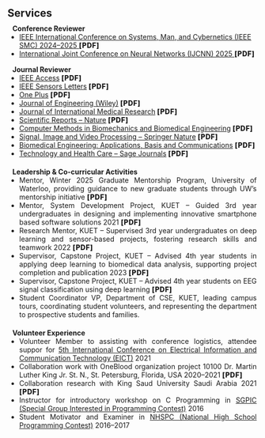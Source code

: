 <h1 id="services"></h1>

<h2 style="margin: 60px 0px 10px;">Services</h2>

<!-- <h4 style="margin:0 10px 0;">Area Chairs</h4>
<ul style="margin:0 0 5px;">
  <li><a href="http://cvpr.thecvf.com/"><autocolor>IEEE/CVF Conference on Computer Vision and Pattern Recognition (CVPR) 2024-2025</autocolor></a></li>
  <li><a href="https://eccv2024.ecva.net/"><autocolor>European Conference on Computer Vision (ECCV) 2024</autocolor></a></li>
  <li><a href="https://neurips.cc/Conferences/2024"><autocolor>Annual Conference on Neural Information Processing Systems (NeurIPS) 2024</autocolor></a></li>
  <li><a href="https://icml.cc/Conferences/2025"><autocolor>International Conference on Machine Learning (ICML) 2025</autocolor></a></li>
  <li><a href="https://iclr.cc/Conferences/2025"><autocolor>International Conference on Learning Representations (ICLR) 2024-2025</autocolor></a></li>
  <li><a href="https://aistats.org/aistats2025/"><autocolor>International Conference on Artificial Intelligence and Statistics (AISTATS) 2023-2025</autocolor></a></li>
  <li><a href="https://www.auai.org/uai2024/"><autocolor>The Conference on Uncertainty in Artificial Intelligence (UAI) 2023-2025</autocolor></a></li>
  <li><a href="https://2024.acmmm.org/"><autocolor>ACM International Conference on Multimedia (MM) 2024</autocolor></a></li>  
  <li><a href="https://bmvc2024.org/"><autocolor>The British Machine Vision Conference (BMVC) 2023-2024</autocolor></a></li>
</ul>

<h4 style="margin:0 10px 0;">Senior Program Committee</h4>

<ul style="margin:0 0 5px;">
  <li><a href="https://aaai.org/Conferences/AAAI-25/"><autocolor>AAAI Conference on Artificial Intelligence (AAAI) 2025</autocolor></a></li>
  <li><a href="https://ijcai-21.org/"><autocolor>International Joint Conference on Artificial Intelligence (IJCAI) 2021</autocolor></a></li>
</ul>

<h4 style="margin:0 10px 0;">Conference Reviewers</h4>

<ul style="margin:0 0 5px;">
  <li><a href="http://cvpr2023.thecvf.com/"><autocolor>IEEE/CVF Conference on Computer Vision and Pattern Recognition (CVPR) 2021-2023</autocolor></a></li>
  <li><a href="http://iccv2023.thecvf.com/"><autocolor>IEEE/CVF International Conference on Computer Vision (ICCV) 2021-2023</autocolor></a></li>
  <li><a href="https://eccv2022.ecva.net/"><autocolor>European Conference on Computer Vision (ECCV) 2022</autocolor></a></li>
  <li><a href="https://neurips.cc/Conferences/2023"><autocolor>Annual Conference on Neural Information Processing Systems (NeurIPS) 2020-2023</autocolor></a></li>
  <li><a href="https://icml.cc/Conferences/2024"><autocolor>International Conference on Machine Learning (ICML) 2021-2024</autocolor></a></li>
  <li><a href="https://iclr.cc/Conferences/2023"><autocolor>International Conference on Learning Representations (ICLR) 2022-2023</autocolor></a></li>
  <li><a href="https://aaai.org/Conferences/AAAI-24/"><autocolor>AAAI Conference on Artificial Intelligence (AAAI) 2021-2024</autocolor></a></li>
  <li><a href="https://ijcai-23.org/"><autocolor>International Joint Conference on Artificial Intelligence (IJCAI) 2021-2023</autocolor></a></li>
  <li><a href="https://2023.acmmm.org/"><autocolor>ACM International Conference on Multimedia (MM) 2021-2023</autocolor></a></li>  
  <!--
  <li><a href="https://mmasia2021.uqcloud.net/"><autocolor>ACM MM Asia 2020-2021</autocolor></a></li>
  <li><a href="http://www.acml-conf.org/2021/"><autocolor>ACML 2021</autocolor></a></li>  
 
</ul> -->

<h4 style="margin:0 10px 0;">Conference Reviewer</h4>
<ul style="margin:0 0 5px;">
  <li>
    <a href="https://www.ieeesmc.org/" target="_blank">
      <autocolor>IEEE International Conference on Systems, Man, and Cybernetics (IEEE SMC) 2024–2025</autocolor> </a> <a href="/assets/Review/IEEE_SMC.pdf" target="_blank" style="font-size:14px; font-weight:800; text-decoration:none; letter-spacing:0.5px;"> [PDF]</a>
  </li>
  <li>
    <a href="https://ijcnn.org/" target="_blank">
      <autocolor>International Joint Conference on Neural Networks (IJCNN) 2025 </autocolor> </a> <a href="/assets/Review/IJCNN 2025.pdf" target="_blank" style="font-size:14px; font-weight:800; text-decoration:none; letter-spacing:0.5px;"> [PDF]</a>
  </li>
</ul>


<h4 style="margin:15px 10px 0;">Journal Reviewer</h4>
<ul style="margin:0 0 20px; text-align: justify;">
  <li><a href="https://ieeeaccess.ieee.org/" target="_blank"><autocolor>IEEE Access</autocolor></a><a href="/assets/Review/IEEE Access.pdf" target="_blank" style="font-size:14px; font-weight:800; text-decoration:none; letter-spacing:0.5px;"> [PDF]</a></li>
  <li><a href="https://ieeexplore.ieee.org/xpl/RecentIssue.jsp?punumber=7361" target="_blank"><autocolor>IEEE Sensors Letters</autocolor></a><a href="/assets/Review/IEEE Sensors Letters.pdf" target="_blank" style="font-size:14px; font-weight:800; text-decoration:none; letter-spacing:0.5px;"> [PDF]</a></li>
  <li><a href="https://journals.sagepub.com/home/one" target="_blank"><autocolor>One Plus</autocolor></a><a href="/assets/Review/One Plus.pdf" target="_blank" style="font-size:14px; font-weight:800; text-decoration:none; letter-spacing:0.5px;"> [PDF]</a></li>
  <li><a href="https://onlinelibrary.wiley.com/journal/20513305" target="_blank"><autocolor>Journal of Engineering (Wiley)</autocolor></a><a href="/assets/Review/Journal of Engineering (Wiley).pdf" target="_blank" style="font-size:14px; font-weight:800; text-decoration:none; letter-spacing:0.5px;"> [PDF]</a></li>
  <li><a href="https://journals.sagepub.com/home/imr" target="_blank"><autocolor>Journal of International Medical Research</autocolor></a><a href="/assets/Review/Journal of International Medical Research.pdf" target="_blank" style="font-size:14px; font-weight:800; text-decoration:none; letter-spacing:0.5px;"> [PDF]</a></li>
  <li><a href="https://www.nature.com/srep/" target="_blank"><autocolor>Scientific Reports – Nature</autocolor></a><a href="/assets/Review/Science Report-Nature.pdf" target="_blank" style="font-size:14px; font-weight:800; text-decoration:none; letter-spacing:0.5px;"> [PDF]</a></li>
  <li><a href="https://www.tandfonline.com/journals/gcmb20" target="_blank"><autocolor>Computer Methods in Biomechanics and Biomedical Engineering</autocolor></a><a href="/assets/Review/Computer Methods in Biomechanics and Biomedical Engineering.pdf" target="_blank" style="font-size:14px; font-weight:800; text-decoration:none; letter-spacing:0.5px;"> [PDF]</a></li>
  <li><a href="https://www.springer.com/journal/11760" target="_blank"><autocolor>Signal, Image and Video Processing – Springer Nature</autocolor></a><a href="/assets/Review/Signal, Image and Video Processing – Springer Nature.pdf" target="_blank" style="font-size:14px; font-weight:800; text-decoration:none; letter-spacing:0.5px;"> [PDF]</a></li>
  <li><a href="https://www.worldscientific.com/worldscinet/bme?srsltid=AfmBOorULiJ9eXJlMBRC_IGCxIuvhbT3Iln7uPcTeCqD5TSjEU9bgyHU" target="_blank"><autocolor>Biomedical Engineering: Applications, Basis and Communications</autocolor></a> <a href="/assets/Review/Biomedical Engineering- Applications, Basis and Communications.pdf" target="_blank" style="font-size:14px; font-weight:800; text-decoration:none; letter-spacing:0.5px;"> [PDF]</a></li>
  <li><a href="https://journals.sagepub.com/home/thc" target="_blank"><autocolor>Technology and Health Care – Sage Journals</autocolor></a><a href="/assets/Review/Technology and Health Care – Sage Journals.pdf" target="_blank" style="font-size:14px; font-weight:800; text-decoration:none; letter-spacing:0.5px;"> [PDF]</a></li>
</ul>




<h4 style="margin:0 10px 0;">Leadership & Co-curricular Activities</h4>
<ul style="margin:0 0 20px; text-align: justify;">
     <li>
    Mentor, <autocolor>Winter 2025 Graduate Mentorship Program, University of Waterloo</autocolor>, providing guidance to new graduate students through UW’s mentorship initiative <a href="/assets/mentor/mentor_UW.pdf" target="_blank" style="font-size:14px; font-weight:800; text-decoration:none; letter-spacing:0.5px;">[PDF]</a>
  </li>
 <li>
  Mentor, System Development Project, KUET – Guided 3rd year undergraduates in designing and implementing innovative smartphone based software solutions 2021 <a href="/assets/mentor/Mobile_Application.pdf" target="_blank" style="font-size:14px; font-weight:800; text-decoration:none; letter-spacing:0.5px;">[PDF]</a>
</li>
<li>
  Research Mentor, KUET – Supervised 3rd year undergraduates on deep learning and sensor-based projects, fostering research skills and teamwork 2022 <a href="/assets/mentor/BCL.pdf" target="_blank" style="font-size:14px; font-weight:800; text-decoration:none; letter-spacing:0.5px;">[PDF]</a>
</li>
<li>
  Supervisor, Capstone Project, KUET – Advised 4th year students in applying deep learning to biomedical data analysis, supporting project completion and publication 2023 <a href="/assets/mentor/Thesis_non_Invasive.pdf" target="_blank" style="font-size:14px; font-weight:800; text-decoration:none; letter-spacing:0.5px;">[PDF]</a>
</li>
<li>
  Supervisor, Capstone Project, KUET – Advised 4th year students on EEG signal classification using deep learning <a href="/assets/mentor/Motor_Imagery_EEG.pdf" target="_blank" style="font-size:14px; font-weight:800; text-decoration:none; letter-spacing:0.5px;"> [PDF]</a>
</li>
   <li>
  Student Coordinator VP, <autocolor>Department of CSE, KUET</autocolor>, leading campus tours, coordinating student volunteers, and representing the department to prospective students and families.
</li>
</ul>



<h4 style="margin:0 10px 0;">Volunteer Experience</h4>
<ul style="margin:0 0 20px; text-align: justify;">
  <li>
      Volunteer Member to assisting with conference logistics, attendee suppor for <a href="https://ieeexplore.ieee.org/xpl/conhome/9733402/proceeding" target="_blank"><autocolor>5th International Conference on Electrical Information and Communication Technology (EICT)</autocolor></a> 2021
  </li>
  <li>
    Collaboration work with OneBlood organization project 10100 Dr. Martin Luther King Jr. St. N., St. Petersburg, Florida, USA 2020–2021 <a href="https://ieeexplore.ieee.org/abstract/document/10054710" target="_blank" style="font-size:14px; font-weight:800; text-decoration:none; letter-spacing:0.5px;"> [PDF]</a>
  </li>
  <li>
    Collaboration research with King Saud University Saudi Arabia 2021 <a href="https://onlinelibrary.wiley.com/doi/full/10.1155/2022/9928836" target="_blank" style="font-size:14px; font-weight:800; text-decoration:none; letter-spacing:0.5px;"> [PDF]</a>
  </li>
  <li>
    Instructor for introductory workshop on C Programming in 
    <a href="https://www.facebook.com/sgipc.kuet/" target="_blank"><autocolor>SGPIC (Special Group Interested in Programming Contest)</autocolor></a> 2016
  </li>
  <li>
    Student Motivator and Examiner in 
    <a href="https://toph.co/nhspc" target="_blank"><autocolor>NHSPC (National High School Programming Contest)</autocolor></a> 2016–2017
  </li>
</ul>

<!-- <h4 style="margin:0 10px 0;">Positions Held</h4>
<ul style="margin:0 0 5px;">
  <li>Secretary, <a href="https://wphd.cs.stonybrook.edu/people"><autocolor>Women in PhD in Computer Science (WPhD) at </autocolor></a>Stony Brook University, <a href="https://wphd.cs.stonybrook.edu/people"><autocolor>2024</autocolor></a>-<a href="https://wphd.cs.stonybrook.edu/people"><autocolor>Present</autocolor></a></li>
  <!-- <li>Website Master, <a href="https://www.acmmmasia.org/2020/committee.html"><autocolor>ACM International Conference on Multimedia in Asia (MM Asia) 2020</autocolor></a></li>
</ul> -->